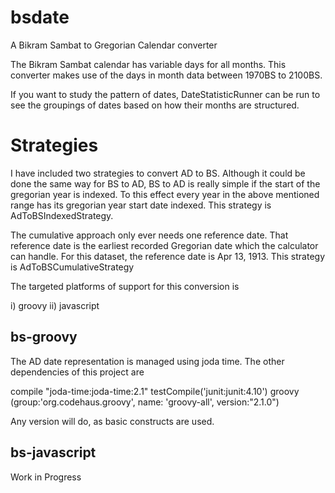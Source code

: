 bsdate
======

A Bikram Sambat to Gregorian Calendar converter


The Bikram Sambat calendar has variable days for all months. This converter makes use of the days in month data between
1970BS to 2100BS.

If you want to study the pattern of dates, DateStatisticRunner can be run to see the groupings of dates based on how
their months are structured.

Strategies
==========
I have included two strategies to convert AD to BS. Although it could be done the same way for BS to AD, BS to AD is
really simple if the start of the gregorian year is indexed. To this effect every year in the above mentioned range
has its gregorian year start date indexed. This strategy is AdToBSIndexedStrategy.

The cumulative approach only ever needs one reference date. That reference date is the earliest recorded Gregorian date
which the calculator can handle. For this dataset, the reference date is Apr 13, 1913. This strategy is AdToBSCumulativeStrategy

The targeted platforms of support for this conversion is

i)  groovy
ii) javascript


bs-groovy
---------
The AD date representation is managed using joda time. The other dependencies of this project are 

  compile "joda-time:joda-time:2.1"
  testCompile('junit:junit:4.10')
  groovy (group:'org.codehaus.groovy', name: 'groovy-all', version:"2.1.0")

Any version will do, as basic constructs are used.


bs-javascript
-------------
Work in Progress
